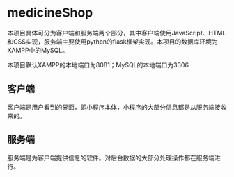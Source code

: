 # medicineShop

本项目具体可分为客户端和服务端两个部分，其中客户端使用JavaScript、HTML和CSS实现，服务端主要使用python的flask框架实现。本项目的数据库环境为XAMPP中的MySQL。

本项目默认XAMPP的本地端口为8081；MySQL的本地端口为3306

## 客户端

客户端是用户看到的界面，即小程序本体，小程序的大部分信息都是从服务端接收来的。

## 服务端

服务端是为客户端提供信息的软件。对后台数据的大部分处理操作都在服务端进行。

